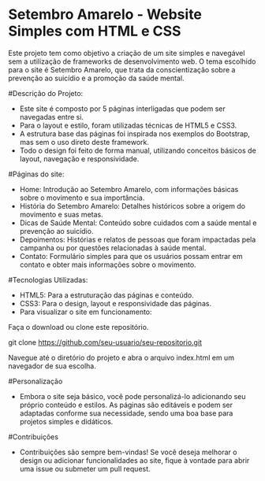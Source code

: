# Setembro Amarelo - Website Simples com HTML e CSS

Este projeto tem como objetivo a criação de um site simples e navegável sem a utilização de frameworks de desenvolvimento web. O tema escolhido para o site é Setembro Amarelo, que trata da conscientização sobre a prevenção ao suicídio e a promoção da saúde mental.

#Descrição do Projeto: 
- Este site é composto por 5 páginas interligadas que podem ser navegadas entre si.
- Para o layout e estilo, foram utilizadas técnicas de HTML5 e CSS3.
- A estrutura base das páginas foi inspirada nos exemplos do Bootstrap, mas sem o uso direto deste framework.
- Todo o design foi feito de forma manual, utilizando conceitos básicos de layout, navegação e responsividade.

#Páginas do site:
- Home: Introdução ao Setembro Amarelo, com informações básicas sobre o movimento e sua importância.
- História do Setembro Amarelo: Detalhes históricos sobre a origem do movimento e suas metas.
- Dicas de Saúde Mental: Conteúdo sobre cuidados com a saúde mental e prevenção ao suicídio.
- Depoimentos: Histórias e relatos de pessoas que foram impactadas pela campanha ou por questões relacionadas à saúde mental.
- Contato: Formulário simples para que os usuários possam entrar em contato e obter mais informações sobre o movimento.

#Tecnologias Utilizadas: 
- HTML5: Para a estruturação das páginas e conteúdo.
- CSS3: Para o design, layout e responsividade das páginas.
- Para visualizar o site em funcionamento:

Faça o download ou clone este repositório.

git clone https://github.com/seu-usuario/seu-repositorio.git

Navegue até o diretório do projeto e abra o arquivo index.html em um navegador de sua escolha.

#Personalização
- Embora o site seja básico, você pode personalizá-lo adicionando seu próprio conteúdo e estilos. 
As páginas são editáveis e podem ser adaptadas conforme sua necessidade, sendo uma boa base para projetos simples e didáticos.

#Contribuições
- Contribuições são sempre bem-vindas! Se você deseja melhorar o design ou adicionar funcionalidades ao site, fique à vontade para abrir uma issue ou submeter um pull request.
